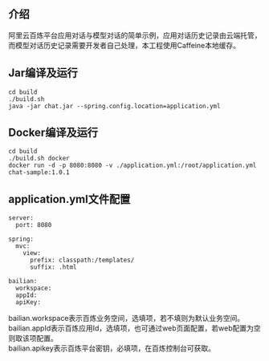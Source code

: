 ## 介绍
阿里云百炼平台应用对话与模型对话的简单示例，应用对话历史记录由云端托管，而模型对话历史记录需要开发者自己处理，本工程使用Caffeine本地缓存。

## Jar编译及运行
```
cd build
./build.sh
java -jar chat.jar --spring.config.location=application.yml
```

## Docker编译及运行
```
cd build
./build.sh docker
docker run -d -p 8080:8080 -v ./application.yml:/root/application.yml chat-sample:1.0.1
```

## application.yml文件配置
```
server:
  port: 8080

spring:
  mvc:
    view:
      prefix: classpath:/templates/
      suffix: .html

bailian:
  workspace:
  appId: 
  apiKey: 
```
bailian.workspace表示百炼业务空间，选填项，若不填则为默认业务空间。   
bailian.appId表示百炼应用Id，选填项，也可通过web页面配置，若web配置为空则取该项配置。   
bailian.apikey表示百炼平台密钥，必填项，在百炼控制台可获取。
